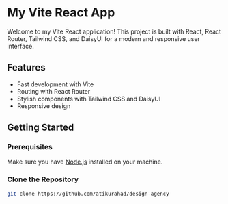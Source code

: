 # My Vite React App

Welcome to my Vite React application! This project is built with React, React Router, Tailwind CSS, and DaisyUI for a modern and responsive user interface.

## Features

- Fast development with Vite
- Routing with React Router
- Stylish components with Tailwind CSS and DaisyUI
- Responsive design

## Getting Started

### Prerequisites

Make sure you have [Node.js](https://nodejs.org/) installed on your machine.

### Clone the Repository

```bash
git clone https://github.com/atikurahad/design-agency
